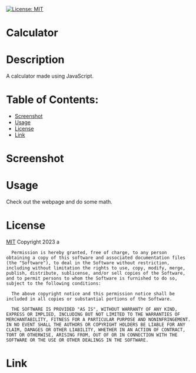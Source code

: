 [![License: MIT](https://img.shields.io/badge/License-MIT-yellow.svg)](https://opensource.org/licenses/MIT)
  # Calculator
  
  # Description
  A calculator made using JavaScript.

  # Table of Contents:
  * [Screenshot](#screenshot)
  * [Usage](#usage)
  * [License](#license)
  * [Link](#link)

  # Screenshot
  

  # Usage 
  Check out the webpage and do some math.

  # License
  [MIT](https://opensource.org/licenses/MIT)
  Copyright 2023 a

      Permission is hereby granted, free of charge, to any person obtaining a copy of this software and associated documentation files (the "Software"), to deal in the Software without restriction, including without limitation the rights to use, copy, modify, merge, publish, distribute, sublicense, and/or sell copies of the Software, and to permit persons to whom the Software is furnished to do so, subject to the following conditions:
        
      The above copyright notice and this permission notice shall be included in all copies or substantial portions of the Software.
        
      THE SOFTWARE IS PROVIDED "AS IS", WITHOUT WARRANTY OF ANY KIND, EXPRESS OR IMPLIED, INCLUDING BUT NOT LIMITED TO THE WARRANTIES OF MERCHANTABILITY, FITNESS FOR A PARTICULAR PURPOSE AND NONINFRINGEMENT. IN NO EVENT SHALL THE AUTHORS OR COPYRIGHT HOLDERS BE LIABLE FOR ANY CLAIM, DAMAGES OR OTHER LIABILITY, WHETHER IN AN ACTION OF CONTRACT, TORT OR OTHERWISE, ARISING FROM, OUT OF OR IN CONNECTION WITH THE SOFTWARE OR THE USE OR OTHER DEALINGS IN THE SOFTWARE.

  # Link